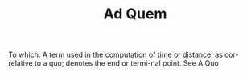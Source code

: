 ---
title: Ad Quem
permalink: "/definitions/ad-quem.html"
body: To which. A term used in the computation of time or distance, as cor-relative
  to a quo; denotes the end or termi-nal point. See A Quo
published_at: '2018-07-07'
layout: post
---
